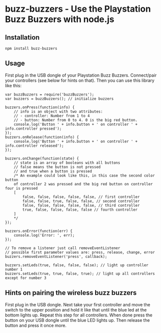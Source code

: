 # buzz-buzzers - Use the Playstation Buzz  Buzzers with node.js

## Installation
`npm install buzz-buzzers`

## Usage
First plug in the USB dongle of your Playstation Buzz Buzzers. Connect/pair your controllers (see below for hints on that). Then you can use this library like this:

```
var buzzBuzzers = require('buzzBuzzers');
var buzzers = buzzBuzzers(); // initialize buzzers

buzzers.onPress(function(info) {
	// info is an object with two attributes:
	// - controller: Number from 1 to 4
	// - button: Number from 0 to 4. 0 is the big red button.
	console.log('Button ' + info.button + ' on controller ' + info.controller pressed');
});
buzzers.onRelease(function(info) {
	console.log('Button ' + info.button + ' on controller ' + info.controller released');
});

buzzers.onChange(function(state) {
	// state is an array of booleans with all buttons
	// false means the button is not pressed
	// and true when a button is pressed
	/* An example could look like this, in this case the second color button
	of controller 2 was pressed and the big red button on controller four is pressed
	[
        false, false, false, false, false, // first controller
        false, false, true, false, false, // second controller
        false, false, false, false, false, // third controller
        true, false, false, false, false // fourth controller
    ]
	*/
});

buzzers.onError(function(err) {
	console.log('Error: ', err);
});

// To remove a listener just call removeEventListener
// possible first parameter values are: press, release, change, error
buzzers.removeEventListener('press', callback);

buzzers.setLeds(true, false, false, false); // light up controller number 1
buzzers.setLeds(true, true, false, true); // light up all controllers except for number 3

```

## Hints on pairing the wireless buzz buzzers
First plug in the USB dongle. Next take your first controller and move the switch to the upper position and hold it like that until the blue led at the bottom lights up. Repeat this step for all controllers. When done press the button on your USB dongle until the blue LED lights up. Then release the button and press it once more.